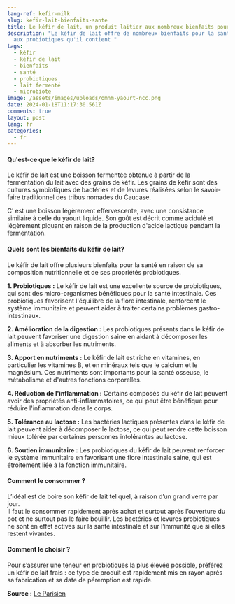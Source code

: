 ```yaml
---
lang-ref: kefir-milk
slug: kefir-lait-bienfaits-sante
title: Le kéfir de lait, un produit laitier aux nombreux bienfaits pour la santé
description: "Le kéfir de lait offre de nombreux bienfaits pour la santé grâce
  aux probiotiques qu'il contient "
tags:
  - kéfir
  - kéfir de lait
  - bienfaits
  - santé
  - probiotiques
  - lait fermenté
  - microbiote
image: /assets/images/uploads/omnm-yaourt-ncc.png
date: 2024-01-18T11:17:30.561Z
comments: true
layout: post
lang: fr
categories:
  - fr
---
```

#### Qu'est-ce que le kéfir de lait? 

Le kéfir de lait est une boisson fermentée obtenue à partir de la fermentation du lait avec des grains de kéfir. Les grains de kéfir sont des cultures symbiotiques de bactéries et de levures réalisées selon le savoir-faire traditionnel des tribus nomades du Caucase. 

C’ est une boisson légèrement effervescente, avec une consistance similaire à celle du yaourt liquide. Son goût est décrit comme acidulé et légèrement piquant en raison de la production d'acide lactique pendant la fermentation.

#### Quels sont les bienfaits du kéfir de lait? 

Le kéfir de lait offre plusieurs bienfaits pour la santé en raison de sa composition nutritionnelle et de ses propriétés probiotiques.

**1. Probiotiques :** Le kéfir de lait est une excellente source de probiotiques, qui sont des micro-organismes bénéfiques pour la santé intestinale. Ces probiotiques favorisent l'équilibre de la flore intestinale, renforcent le système immunitaire et peuvent aider à traiter certains problèmes gastro-intestinaux.

**2. Amélioration de la digestion :** Les probiotiques présents dans le kéfir de lait peuvent favoriser une digestion saine en aidant à décomposer les aliments et à absorber les nutriments.

**3. Apport en nutriments :** Le kéfir de lait est riche en vitamines, en particulier les vitamines B, et en minéraux tels que le calcium et le magnésium. Ces nutriments sont importants pour la santé osseuse, le métabolisme et d'autres fonctions corporelles.

**4. Réduction de l'inflammation :** Certains composés du kéfir de lait peuvent avoir des propriétés anti-inflammatoires, ce qui peut être bénéfique pour réduire l'inflammation dans le corps.

**5. Tolérance au lactose :** Les bactéries lactiques présentes dans le kéfir de lait peuvent aider à décomposer le lactose, ce qui peut rendre cette boisson mieux tolérée par certaines personnes intolérantes au lactose.

**6. Soutien immunitaire :** Les probiotiques du kéfir de lait peuvent renforcer le système immunitaire en favorisant une flore intestinale saine, qui est étroitement liée à la fonction immunitaire.

#### Comment le consommer ?

L’idéal est de boire son kéfir de lait tel quel, à raison d’un grand verre par jour.\
Il faut le consommer rapidement après achat et surtout après l’ouverture du pot et ne surtout pas le faire bouillir. Les bactéries et levures probiotiques ne sont en effet actives sur la santé intestinale et sur l’immunité que si elles restent vivantes.

#### Comment le choisir ?

Pour s’assurer une teneur en probiotiques la plus élevée possible, préférez un kéfir de lait frais : ce type de produit est rapidement mis en rayon après sa fabrication et sa date de péremption est rapide.

**S﻿ource :** [Le Parisien ](https://www.leparisien.fr/bien-manger/le-kefir-de-lait-un-super-aliment-a-mettre-au-menu-en-hiver-24-02-2022-K3GMS5BUA5HWJIVXATA52TJWS4.php#:~:text=Le%20k%C3%A9fir%20compte%20par%20ailleurs,particulier%20contre%20la%20gastro%2Dent%C3%A9rite.)